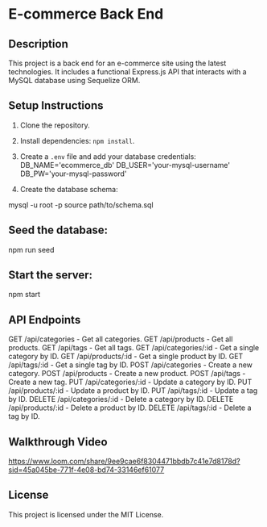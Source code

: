 # E-commerce Back End

## Description
This project is a back end for an e-commerce site using the latest technologies. It includes a functional Express.js API that interacts with a MySQL database using Sequelize ORM.

## Setup Instructions
1. Clone the repository.
2. Install dependencies: `npm install`.
3. Create a `.env` file and add your database credentials:
DB_NAME='ecommerce_db'
DB_USER='your-mysql-username'
DB_PW='your-mysql-password'

4. Create the database schema:

mysql -u root -p
source path/to/schema.sql

## Seed the database:

npm run seed

## Start the server:

npm start

## API Endpoints
GET /api/categories - Get all categories.
GET /api/products - Get all products.
GET /api/tags - Get all tags.
GET /api/categories/:id - Get a single category by ID.
GET /api/products/:id - Get a single product by ID.
GET /api/tags/:id - Get a single tag by ID.
POST /api/categories - Create a new category.
POST /api/products - Create a new product.
POST /api/tags - Create a new tag.
PUT /api/categories/:id - Update a category by ID.
PUT /api/products/:id - Update a product by ID.
PUT /api/tags/:id - Update a tag by ID.
DELETE /api/categories/:id - Delete a category by ID.
DELETE /api/products/:id - Delete a product by ID.
DELETE /api/tags/:id - Delete a tag by ID.

## Walkthrough Video
https://www.loom.com/share/9ee9cae6f8304471bbdb7c41e7d8178d?sid=45a045be-771f-4e08-bd74-33146ef61077

## License
This project is licensed under the MIT License.
